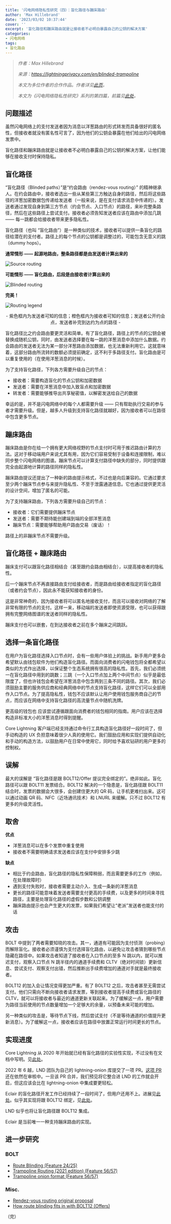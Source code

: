 ```yaml
---
title: '闪电网络隐私性研究（四）：盲化路径与蹦床路由'
author: 'Max Hillebrand'
date: '2023/03/02 10:37:44'
cover: ''
excerpt: '盲化路径和蹦床路由就是让接收者不必明白暴露自己的公钥的解决方案'
categories:
- 闪电网络
tags:
- 盲化路由
---
```



> *作者：Max Hillebrand*
>
> *来源：<https://lightningprivacy.com/en/blinded-trampoline>*
>
> *本文为多位作者的合作作品。作者详见[此页](https://github.com/BitcoinDevShop/lightning-privacy-research)。*
>
> *本文为《闪电网络隐私性研究》系列的第四篇，前篇见[此处](https://www.btcstudy.org/2023/03/01/lightning-privacy-research-channel-coinjoins/)。*



## 问题描述

虽然闪电网络上的支付发送者因为消息以洋葱路由的形式转发而具备很好的匿名性，但接收者就没有匿名性可言了，因为他们的公钥会暴露在他们给出的闪电网络发票中。

盲化路径和蹦床路由就是让接收者不必明白暴露自己的公钥的解决方案，让他们能够在接收支付时保持隐私。

## 盲化路径

“盲化路径（Blinded paths）”是“约会路由（rendez-vous routing）” 的精神继承人。在约会路由中，接收者选出一些从某些第三方触达自身的路径，然后将这些路径的洋葱加密数据包传递给发送者（一般来说，是在支付请求消息中传递的）。发送者通过发现自身到第三方节点（约会节点、入口节点）的路径，来补完整条路径，然后在这些路径上尝试支付。接收者必须告知发送者应该在路由中添加几跳 —— 每一跳都会给接收者带来更多隐私性。

盲化路径（也叫 “盲化路由”）是一种类似的技术，接收者可以提供一条盲化的路径给潜在的支付者。路径上的每个节点的公钥都是调整过的，可能包含无意义的跳（dummy hops）。

**通常情形 —— 起源地路由，整条路径都是由发送者计算出来的**

![Source routing](../images/lightning-privacy-research-blinded-trampoline/blinded-routes-source.svg)

**可能情形 —— 盲化路由，后段是由接收者计算出来的**

![Blinded routing](../images/lightning-privacy-research-blinded-trampoline/blinded-routes-blinded.svg)

**完美！**

![Routing legend](../images/lightning-privacy-research-blinded-trampoline/blinded-routes-legend.svg)

<p style="text-align:center">- 紫色框内为发送者可知的信息；橙色框内为接收者可知的信息；发送者公开约会点，发送者补完到达约为点的路径 -</p>


盲化路径比之约会路由要更灵活和简单。有了盲化路径，路径上的节点的公钥会被替换成随机公钥，同时，由发送者选择要在每一跳的洋葱消息中添加什么数据。约会路由的发送者无法为某一部分洋葱路由添加数据，也无法重新利用它。这就意味着，这部分路由所流转的数额必须提前确定，这不利于多路径支付。盲化路由是可以重复使用的（在使用洋葱消息的时候）。

为了支持盲化路径，下列各方需要升级自己的节点：

- 接收者：需要构造盲化的节点公钥和加密数据
- 发送者：需要在洋葱消息中加入致盲点和加密数据
- 转发者：需要能够推导出共享秘密值，以解密发送给自己的数据

幸运的是，并不是闪电网络中的每个人都需要升级 —— 只有帮助执行交易的参与者才需要升级。但是，越多人升级到支持盲化路径就越好，因为接收者可以在路径中包含更多节点。

## 蹦床路由

蹦床路由是你在给一个拥有更大网络视野的节点支付时可用于推迟路由计算的方法。这对于移动端用户来说尤其有用，因为它们容易受制于设备和连接限制，难以同步整个闪电网络的图谱。蹦床节点可以计算支付路径中缺失的部分，同时提供跟完全由起源地计算的路径同样的隐私性。

蹦床路由提议还提出了一种新的路由提示格式，不过也是向后兼容的。它通过要求至少两个蹦床节点参与来提升隐私性、不至于泄露通道信息。它也通过提供更灵活的设计空间，增加了匿名的可能。

为了支持蹦床路由，下列各方需要升级自己的节点：

- 接收者：它们需要提供蹦床节点
- 发送者：需要不期待能创建端到端的全部洋葱消息
- 蹦床节点：需要能够帮助用户路由交易（废话）！

路径上的非蹦床节点不需要升级。

## 盲化路径 + 蹦床路由

蹦床支付可以跟盲化路径相结合（甚至跟约会路由相结合），以提高接收者的隐私性。

后一个蹦床节点不再直接路由支付给接收者，而是路由给接收者指定的盲化路径（或者约会节点），因此永不能获知接收者的身份。

这是非常神奇的，因为接收者将可以匿名地接收支付，而且可以接收对网络的了解非常有限的节点的支付。这样一来，移动端的发送者即使资源受限，也可以获得跟拥有完整网络图谱的发送者同样的隐私性。

蹦床支付也可以嵌套，在到达接收者之前在多个蹦床之间跳跃。

## 选择一条盲化路径

在用户为盲化路径选择入口节点时，会有一些用户体验上的挑战。新手用户更多会希望默认由钱包软件为他们构造盲化路径。而面向消费者的闪电钱包将全都希望以类似的方式作出选择，以保证整个生态系统拥有很高的隐私性。首先，我们必须统一在盲化路径中用到的跳数；三跳（一个入口节点加上两个中间节点）似乎是最低限度了，但也许钱包会希望在洋葱消息中包含两到三条不同的路径。其次，我们必须鼓励主要的服务供应商和经典网络中的节点支持盲化路径，这样它们可以全部用作入口节点。为了提高隐私性，钱包不应该默认让用户使用钱包服务商自己的节点，而应该在网络中支持盲化路径的高流量节点中随机洗牌。

更高级的钱包也 应该尝试遵循跟面向消费者的钱包相同的指南。用户应该在选择构造非标准大小的洋葱消息时得到提醒。

Core Lightning 客户端已经支持通过命令行工具构造盲化路径好一段时间了，但手动构造的 UX 负担意味着很少人真的使用它。我们鼓励应用和实现们提供自动化和手动的构造方法，以鼓励用户在日常中使用它，同时给予喜欢钻研的用户更多的控制权。

## 误解

最大的误解是 “盲化路径是跟 BOLT12/Offer 提议完全绑定的”。绝非如此。盲化路径可以跟 BOLT11 发票结合。BOLT12 解决的一个隐患是，盲化路径跟 BOLT11 结合时，发票的数据会大很多，会创建住更大的 QR 码，让手机更难扫出来。这可以通过动画 QR 码、NFC（近场通讯技术）和 LNURL 来缓解。只不过 BOLT12 有更多的升级灵活性。

## 取舍

**优点**

- 洋葱消息可以在多个发票中重复使用
- 接收者不需要明确请求发送者应该在支付中安排多少跳

**缺点**

- 相比于约会路由，盲化路径的隐私性保障稍弱，而且需要更多的工作（例如，在处理故障时）
- 遇到支付失败时，接收者需要主动介入、生成一条新的洋葱消息
- 更长的路径可能意味着发送者需要支付更高的手续费，以及更多的时间来寻找路径，主要是处理盲化路径的虚假步数和公钥调整
- 蹦床路由提示也会产生更大的发票，如果我们希望让“老派”发送者也能支付的话

## 攻击

BOLT 中提到了两者需要知晓的攻击。其一，通道有可能因为支付侦测（probing）而解除盲化。接收者必须谨慎为支付选择盲化路由，以避免让攻击者猜到哪些节点隐藏在路径中。如果攻击者知道了接收者在入口节点的至多 N 跳以内，就可以推迟支付，观察入口节点 N 跳半径内的通道手续费和 CLTV（绝对时间锁）更新信息、尝试支付、观察支付出错，然后推断出手续费增加的通道对手就是最终接收者。

BOLT12 的加入会让情况变得更加严重。有了 BOLT12 之后，攻击者甚至无需尝试支付。他们只需向不断向接收者请求发票，等到接收者提高手续费或盲化路径的 CLTV，就可以将接收者与最近的通道更新关联起来。为了缓解这一点，用户需要为路径当前使用的节点数量增加一个足够大的余量，以预备未来可能的增加。

另一种类似的攻击是，等待节点下线，然后尝试支付（不是等待通道的价值提升更新消息）。为了缓解这一点，接收者应该在路径中放置正常运行时间更长的节点。

## 实现进度

Core Lightning 从 2020 年开始就已经有盲化路径的实验性实现，不过没有在文档中写明。见[此处](https://github.com/ElementsProject/lightning/pull/3623)。

2022 年 6 越，LND 团队为自己的 lightning-onion 库提交了一项 PR。[这项 PR](https://github.com/lightningnetwork/lightning-onion/pull/57) 还在依然在审核中。一旦该 PR 合并，我们预见将它整合进 LND 的工作就会开启，但这应该会比在 lightning-onion 中集成要更轻松。

Eclair 的盲化路径开发工作已经持续了一段时间了，但用户还用不上。进展见[此处](https://github.com/ACINQ/eclair/pulls?q=blinded)。似乎其实现将跟 BOLT12 绑定，见[此处](https://github.com/ACINQ/eclair/pull/2021)。

LND 似乎也将让盲化路径跟 BOLT12 集成。

Eclair 是当前唯一一种支持蹦床路由的实现。

## 进一步研究

### BOLT

- [Route Blinding (Feature 24/25)](https://github.com/lightning/bolts/pull/765)
- [Trampoline Routing (2021 edition) (Feature 56/57)](https://github.com/lightning/bolts/pull/829)
- [Trampoline onion format (Feature 56/57)](https://github.com/lightning/bolts/pull/836)

### Misc.

- [Rendez-vous routing original proposal](https://lists.linuxfoundation.org/pipermail/lightning-dev/2018-November/001498.html)
- [How route blinding fits in with BOLT12 (Offers)](https://github.com/lightningnetwork/lnd/issues/5594#issuecomment-1150822223)

（完）